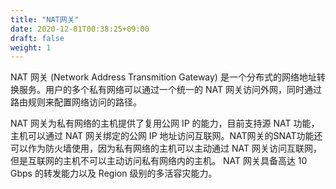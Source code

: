 ```yaml
---
title: "NAT网关"
date: 2020-12-01T00:38:25+09:00
draft: false
weight: 1
---
```


NAT 网关 (Network Address Transmition Gateway) 是一个分布式的网络地址转换服务。用户的多个私有网络可以通过一个统一的 NAT 网关访问外网，同时通过路由规则来配置网络访问的路径。

NAT 网关为私有网络的主机提供了复用公网 IP 的能力，目前支持源 NAT 功能，主机可以通过 NAT 网关绑定的公网 IP 地址访问互联网。NAT网关的SNAT功能还可以作为防火墙使用，因为私有网络的主机可以主动通过 NAT 网关访问互联网，但是互联网的主机不可以主动访问私有网络内的主机。 NAT 网关具备高达 10 Gbps 的转发能力以及 Region 级别的多活容灾能力。


